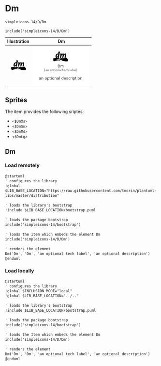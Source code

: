 # Dm


```text
simpleicons-14/D/Dm
```

```text
include('simpleicons-14/D/Dm')
```



| Illustration | Dm |
| :---: | :---: |
| ![illustration for Illustration](../../simpleicons-14/D/Dm.png) | ![illustration for Dm](../../simpleicons-14/D/Dm.Local.png) |



## Sprites
The item provides the following sriptes:

- `<$DmXs>`
- `<$DmSm>`
- `<$DmMd>`
- `<$DmLg>`





## Dm

### Load remotely
```plantuml
@startuml
' configures the library
!global $LIB_BASE_LOCATION="https://raw.githubusercontent.com/tmorin/plantuml-libs/master/distribution"

' loads the library's bootstrap
!include $LIB_BASE_LOCATION/bootstrap.puml

' loads the package bootstrap
include('simpleicons-14/bootstrap')

' loads the Item which embeds the element Dm
include('simpleicons-14/D/Dm')

' renders the element
Dm('Dm', 'Dm', 'an optional tech label', 'an optional description')
@enduml
```

### Load locally
```plantuml
@startuml
' configures the library
!global $INCLUSION_MODE="local"
!global $LIB_BASE_LOCATION="../.."

' loads the library's bootstrap
!include $LIB_BASE_LOCATION/bootstrap.puml

' loads the package bootstrap
include('simpleicons-14/bootstrap')

' loads the Item which embeds the element Dm
include('simpleicons-14/D/Dm')

' renders the element
Dm('Dm', 'Dm', 'an optional tech label', 'an optional description')
@enduml
```

